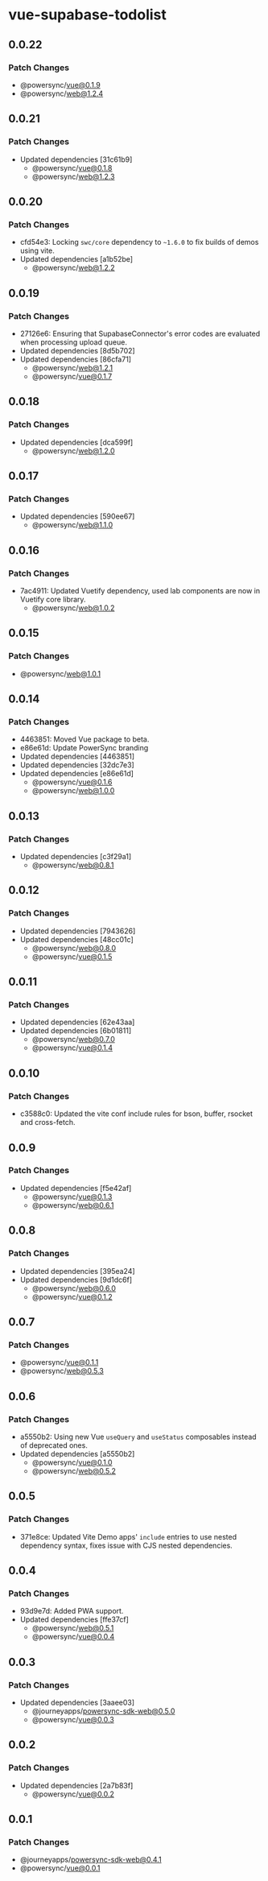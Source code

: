 # vue-supabase-todolist

## 0.0.22

### Patch Changes

- @powersync/vue@0.1.9
- @powersync/web@1.2.4

## 0.0.21

### Patch Changes

- Updated dependencies [31c61b9]
  - @powersync/vue@0.1.8
  - @powersync/web@1.2.3

## 0.0.20

### Patch Changes

- cfd54e3: Locking `swc/core` dependency to `~1.6.0` to fix builds of demos using vite.
- Updated dependencies [a1b52be]
  - @powersync/web@1.2.2

## 0.0.19

### Patch Changes

- 27126e6: Ensuring that SupabaseConnector's error codes are evaluated when processing upload queue.
- Updated dependencies [8d5b702]
- Updated dependencies [86cfa71]
  - @powersync/web@1.2.1
  - @powersync/vue@0.1.7

## 0.0.18

### Patch Changes

- Updated dependencies [dca599f]
  - @powersync/web@1.2.0

## 0.0.17

### Patch Changes

- Updated dependencies [590ee67]
  - @powersync/web@1.1.0

## 0.0.16

### Patch Changes

- 7ac4911: Updated Vuetify dependency, used lab components are now in Vuetify core library.
  - @powersync/web@1.0.2

## 0.0.15

### Patch Changes

- @powersync/web@1.0.1

## 0.0.14

### Patch Changes

- 4463851: Moved Vue package to beta.
- e86e61d: Update PowerSync branding
- Updated dependencies [4463851]
- Updated dependencies [32dc7e3]
- Updated dependencies [e86e61d]
  - @powersync/vue@0.1.6
  - @powersync/web@1.0.0

## 0.0.13

### Patch Changes

- Updated dependencies [c3f29a1]
  - @powersync/web@0.8.1

## 0.0.12

### Patch Changes

- Updated dependencies [7943626]
- Updated dependencies [48cc01c]
  - @powersync/web@0.8.0
  - @powersync/vue@0.1.5

## 0.0.11

### Patch Changes

- Updated dependencies [62e43aa]
- Updated dependencies [6b01811]
  - @powersync/web@0.7.0
  - @powersync/vue@0.1.4

## 0.0.10

### Patch Changes

- c3588c0: Updated the vite conf include rules for bson, buffer, rsocket and cross-fetch.

## 0.0.9

### Patch Changes

- Updated dependencies [f5e42af]
  - @powersync/vue@0.1.3
  - @powersync/web@0.6.1

## 0.0.8

### Patch Changes

- Updated dependencies [395ea24]
- Updated dependencies [9d1dc6f]
  - @powersync/web@0.6.0
  - @powersync/vue@0.1.2

## 0.0.7

### Patch Changes

- @powersync/vue@0.1.1
- @powersync/web@0.5.3

## 0.0.6

### Patch Changes

- a5550b2: Using new Vue `useQuery` and `useStatus` composables instead of deprecated ones.
- Updated dependencies [a5550b2]
  - @powersync/vue@0.1.0
  - @powersync/web@0.5.2

## 0.0.5

### Patch Changes

- 371e8ce: Updated Vite Demo apps' `include` entries to use nested dependency syntax, fixes issue with CJS nested dependencies.

## 0.0.4

### Patch Changes

- 93d9e7d: Added PWA support.
- Updated dependencies [ffe37cf]
  - @powersync/web@0.5.1
  - @powersync/vue@0.0.4

## 0.0.3

### Patch Changes

- Updated dependencies [3aaee03]
  - @journeyapps/powersync-sdk-web@0.5.0
  - @powersync/vue@0.0.3

## 0.0.2

### Patch Changes

- Updated dependencies [2a7b83f]
  - @powersync/vue@0.0.2

## 0.0.1

### Patch Changes

- @journeyapps/powersync-sdk-web@0.4.1
- @powersync/vue@0.0.1

